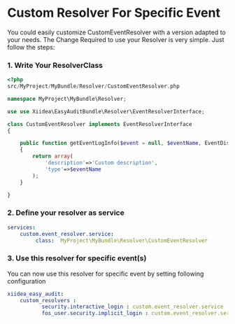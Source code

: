 Custom Resolver For Specific Event
==================================
You could easily customize CustomEventResolver with a version adapted to your needs. The Change Required to use your Resolver is very simple. Just follow the steps:

### 1. Write Your ResolverClass

``` php
<?php
src/MyProject/MyBundle/Resolver/CustomEventResolver.php

namespace MyProject\MyBundle\Resolver;

use use Xiidea\EasyAuditBundle\Resolver\EventResolverInterface;

class CustomEventResolver implements EventResolverInterface
{

    public function getEventLogInfo($event = null, $eventName, EventDispatcherInterface $dispatcher)
    {
        return array(
            'description'=>'Custom description',
            'type'=>$eventName
        );
    }

}

```

### 2. Define your resolver as service

``` yaml
services:
    custom.event_resolver.service:
         class:  MyProject\MyBundle\Resolver\CustomEventResolver

```

### 3. Use this resolver for specific event(s)

You can now use this resolver for specific event by setting following configuration

``` yaml
xiidea_easy_audit:
    custom_resolvers :
           security.interactive_login : custom.event_resolver.service
           fos_user.security.implicit_login : custom.event_resolver.service


```